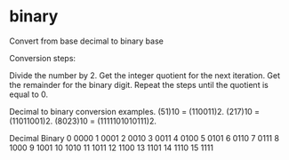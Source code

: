 # binary
Convert from base decimal to binary base

Conversion steps:

Divide the number by 2.
Get the integer quotient for the next iteration.
Get the remainder for the binary digit.
Repeat the steps until the quotient is equal to 0.

Decimal to binary conversion examples.
(51)10 = (110011)2.
(217)10 = (11011001)2.
(8023)10 = (1111101010111)2.

Decimal	Binary
0	      0000
1	      0001
2	      0010
3	      0011
4      	0100
5     	0101
6	      0110
7	      0111
8	      1000
9	      1001
10	    1010
11	    1011
12	    1100
13	    1101
14	    1110
15	    1111
